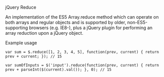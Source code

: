 ﻿jQuery Reduce

An implementation of the ES5 Array.reduce method which can operate on both arrays and regular objects
and is supported by older, non-ES5-supporting browsers (e.g. IE8-), 
plus a jQuery plugin for performing an array reduction upon a jQuery object.

Example usage

`var sum = $.reduce([1, 2, 3, 4, 5], function(prev, current) {
	return prev + current;
}); // 15`

`var sumOfInputs = $('input').reduce(function(prev, current) {
	return prev + parseInt($(current).val());
}, 0); // 15`